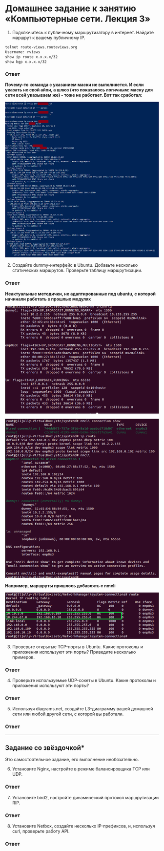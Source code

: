 # Домашнее задание к занятию «Компьютерные сети. Лекция 3»

1. Подключитесь к публичному маршрутизатору в интернет. Найдите маршрут к вашему публичному IP.

 ```
telnet route-views.routeviews.org
Username: rviews
show ip route x.x.x.x/32
show bgp x.x.x.x/32
```

### Ответ

**Почему-то команда с указанием маски не выполняется. И если указать не свой айпи, а шлюз (что показалось логичным: маску для сети всей указываем же) - тоже не работает. Вот так сработал:**

![Скрин](https://github.com/Jlljully/Net_3/blob/main/Screenshot_3.png "1")

2. Создайте dummy-интерфейс в Ubuntu. Добавьте несколько статических маршрутов. Проверьте таблицу маршрутизации.

### Ответ

**Неактуальные методички, не адаптированные под ubuntu, с которой начинали работать в прошлых модулях**

![Скрин](https://github.com/Jlljully/Net_3/blob/main/Screenshot_4.png "Dummy")

![Скрин](https://github.com/Jlljully/Net_3/blob/main/Screenshot_5.png "Dummy")

**Например, маршруты пришлось добавлять с nmcli**

![Скрин](https://github.com/Jlljully/Net_3/blob/main/Screenshot_6.png "Route")

3. Проверьте открытые TCP-порты в Ubuntu. Какие протоколы и приложения используют эти порты? Приведите несколько примеров.

### Ответ

4. Проверьте используемые UDP-сокеты в Ubuntu. Какие протоколы и приложения используют эти порты?

### Ответ

5. Используя diagrams.net, создайте L3-диаграмму вашей домашней сети или любой другой сети, с которой вы работали. 

### Ответ


 ---
 
## Задание со звёздочкой* 

Это самостоятельное задание, его выполнение необязательно.

6. Установите Nginx, настройте в режиме балансировщика TCP или UDP.

### Ответ

7. Установите bird2, настройте динамический протокол маршрутизации RIP.

### Ответ

8. Установите Netbox, создайте несколько IP-префиксов, и, используя curl, проверьте работу API.

### Ответ

